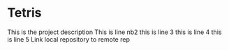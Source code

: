 # Tetris
This is the project description
This is line nb2
this is line 3
this is line 4
this is line 5
Link local repository to remote rep
